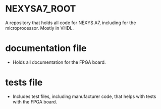 # NEXYSA7_ROOT
A repository that holds all code for NEXYS A7, including for the microprocessor. Mostly in VHDL.

# documentation file
- Holds all documentation for the FPGA board.

# tests file
- Includes test files, including manufacturer code, that helps with tests with the FPGA board.
